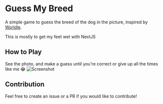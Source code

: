 # Guess My Breed

A simple game to guess the breed of the dog in the picture, inspired by [Worldle](https://worldle.teuteuf.fr/).

This is mostly to get my feet wet with NextJS

## How to Play

See the photo, and make a guess until you're correct or give up all the times like me 😂
![Screenshot](image.png)

## Contribution

Feel free to create an issue or a PR if you would like to contribute!
